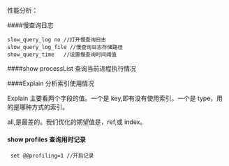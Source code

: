性能分析：

####慢查询日志

```
slow_query_log no //打开慢查询日志
slow_query_log_file //慢查询日志存储路径
show_query_time   //设置慢查询时间阈值
```



####show processList  查询当前进程执行情况



####Explain 分析索引使用情况

   Explain 主要看两个字段的值。一个是 key,即有没有使用索引。一个是 type，用的是哪种方式的索引。

all,是最差的。我们优化的期望值是，ref,或 index。



#### show profiles 查询用时记录

```
 set @@profiling=1 //开启记录
```









